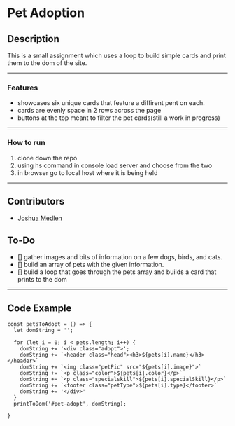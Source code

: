 # Pet Adoption

## Description
This is a small assignment which uses a loop to build simple cards and print them to the dom of the site.

---

### Features
* showcases six unique cards that feature a diffirent pent on each.
* cards are evenly space in 2 rows across the page
* buttons at the top meant to filter the pet cards(still a work in progress)

---

### How to run
1. clone down the repo
2. using hs command in console load server and choose from the two
3. in browser go to local host where it is being held

---

## Contributors
* [Joshua Medlen](https://github.com/medlenmage)

## To-Do
- [] gather images and bits of information on a few dogs, birds, and cats.
- [] build an array of pets with the given information.
- [] build a loop that goes through the pets array and builds a card that prints to the dom

---

## Code Example

```
const petsToAdopt = () => {
  let domString = '';

  for (let i = 0; i < pets.length; i++) {
    domString += '<div class="adopt">';
    domString += `<header class="head"><h3>${pets[i].name}</h3></header>`
    domString += `<img class="petPic" src="${pets[i].image}">`
    domString += `<p class="color">${pets[i].color}</p>`
    domString += `<p class="specialskill">${pets[i].specialSkill}</p>`
    domString += `<footer class="petType">${pets[i].type}</footer>`
    domString += '</div>'
  }
  printToDom('#pet-adopt', domString);

}
```

